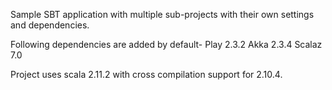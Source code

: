 Sample SBT application with multiple sub-projects with their own settings and dependencies.

Following dependencies are added by default-
Play 2.3.2
Akka 2.3.4
Scalaz 7.0

Project uses scala 2.11.2 with cross compilation support for 2.10.4.
